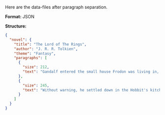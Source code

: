 Here are the data-files after paragraph separation.

**Format:** JSON

**Structure:**
```json
{
  "novel": {
    "title": "The Lord of The Rings",
    "author": "J. R. R. Tolkien",
    "theme": "Fantasy",
    "paragraphs": [
      {
        "size": 212,
        "text": "Gandalf entered the small house Frodon was living in, typical of the Shire. [...]"
      },
      {
        "size": 245,
        "text": "Without warning, he settled down in the Hobbit's kitchen. [...]"
      }
    ]
  }
}
```
